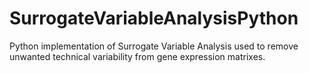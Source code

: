# SurrogateVariableAnalysisPython
Python implementation of Surrogate Variable Analysis used to remove unwanted technical variability from gene expression matrixes.
